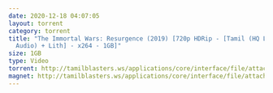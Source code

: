 ```yaml
---
date: 2020-12-18 04:07:05
layout: torrent
category: torrent
title: "The Immortal Wars: Resurgence (2019) [720p HDRip - [Tamil (HQ Line
  Audio) + Lith] - x264 - 1GB]"
size: 1GB
type: Video
torrent: http://tamilblasters.ws/applications/core/interface/file/attachment.php?id=4978
magnet: http://tamilblasters.ws/applications/core/interface/file/attachment.php?id=4978
---
```

